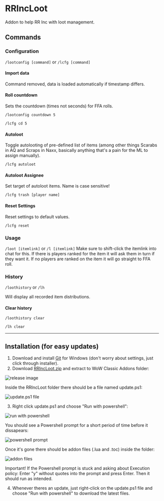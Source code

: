# RRIncLoot
Addon to help RR Inc with loot management.

## Commands

### Configuration
`/lootconfig [command]` or
`/lcfg [command]`

#### Import data
Command removed, data is loaded automatically if timestamp differs.

#### Roll countdown
Sets the countdown (times not seconds) for FFA rolls.

```/lootconfig countdown 5```

```/lcfg cd 5```

#### Autoloot
Toggle autolooting of pre-defined list of items (among other things Scarabs in AQ and Scraps in Naxx, basically anything that's a pain for the ML to assign manually).

```/lcfg autoloot```

#### Autoloot Assignee
Set target of autoloot items. Name is case sensitive!

```/lcfg trash [player name]```

#### Reset Settings
Reset settings to default values.

```/lcfg reset```


### Usage
```/loot [itemlink]``` or ```/l [itemlink]```
Make sure to shift-click the itemlink into chat for this.
If there is players ranked for the item it will ask them in turn if they want it. If no players are ranked on the item it will go straight to FFA roll.

### History
```/loothistory``` or ```/lh```

Will display all recorded item distributions.

#### Clear history
```/loothistory clear``` 

```/lh clear```

---

## Installation (for easy updates)
1. Download and install [Git](https://git-scm.com/download/win) for Windows (don't worry about settings, just click through installer).
2. Download [RRIncLoot.zip](https://github.com/bo12s/RRIncLoot/releases) and extract to WoW Classic Addons folder:

![release image](https://i.imgur.com/qzhRB9c.png)

Inside the RRIncLoot folder there should be a file named update.ps1:

![update.ps1 file](https://i.imgur.com/f0viGEJ.png)

3. Right click update.ps1 and choose "Run with powershell":

![run with powershell](https://i.imgur.com/SFF8bf6.png)

You should see a Powershell prompt for a short period of time before it dissapears:

![powershell prompt](https://i.imgur.com/jAgYxp7.png)

Once it's gone there should be addon files (.lua and .toc) inside the folder:

![addon files](https://i.imgur.com/G6C2cYr.png)

Important! If the Powershell prompt is stuck and asking about Execution policy: Enter "y" without quotes into the prompt and press Enter. Then it should run as intended.

4. Whenever theres an update, just right-click on the update.ps1 file and choose "Run with powershell" to download the latest files.
